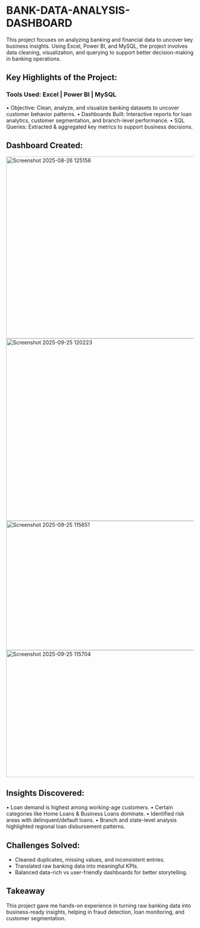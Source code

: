 # BANK-DATA-ANALYSIS-DASHBOARD
This project focuses on analyzing banking and financial data to uncover key business insights. Using Excel, Power BI, and MySQL, the project involves data cleaning, visualization, and querying to support better decision-making in banking operations.

## Key Highlights of the Project:
### Tools Used: Excel | Power BI | MySQL
• Objective: Clean, analyze, and visualize banking datasets to uncover customer behavior patterns.
• Dashboards Built: Interactive reports for loan analytics, customer segmentation, and branch-level performance.
• SQL Queries: Extracted & aggregated key metrics to support business decisions.

## Dashboard Created:
<img width="1343" height="487" alt="Screenshot 2025-08-26 125156" src="https://github.com/user-attachments/assets/2bee3712-d2be-41de-ba5d-dc249237eca2" />
<img width="875" height="488" alt="Screenshot 2025-09-25 120223" src="https://github.com/user-attachments/assets/a9b886c5-3487-4e47-b294-b2da83a26ed2" />
<img width="794" height="346" alt="Screenshot 2025-09-25 115651" src="https://github.com/user-attachments/assets/202db7fe-0e7f-4f85-9ba6-dc20b85a287b" />
<img width="730" height="340" alt="Screenshot 2025-09-25 115704" src="https://github.com/user-attachments/assets/5a444e24-2ebd-41e4-81a6-4a4f969a9e0b" />

## Insights Discovered:
• Loan demand is highest among working-age customers.
• Certain categories like Home Loans & Business Loans dominate.
• Identified risk areas with delinquent/default loans.
• Branch and state-level analysis highlighted regional loan disbursement patterns.

## Challenges Solved:
- Cleaned duplicates, missing values, and inconsistent entries.
- Translated raw banking data into meaningful KPIs.
- Balanced data-rich vs user-friendly dashboards for better storytelling.

## Takeaway
This project gave me hands-on experience in turning raw banking data into business-ready insights, helping in fraud detection, loan monitoring, and customer segmentation.
